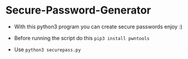 # Secure-Password-Generator
- With this python3 program you can create secure passwords enjoy :)
* Before running the script do this
`pip3 install pwntools`

- Use `python3 securepass.py`
